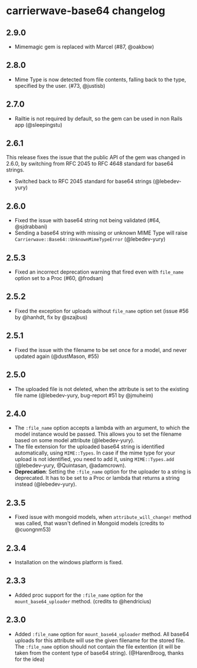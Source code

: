 # carrierwave-base64 changelog

## 2.9.0

 - Mimemagic gem is replaced with Marcel (#87, @oakbow)

## 2.8.0

 - Mime Type is now detected from file contents, falling back to the type, specified by the user. (#73, @justisb)

## 2.7.0

 - Railtie is not required by default, so the gem can be used in non Rails app (@sleepingstu)

## 2.6.1

This release fixes the issue that the public API of the gem was changed in 2.6.0, by switching from RFC 2045 to RFC 4648 standard for base64 strings.

 - Switched back to RFC 2045 standard for base64 strings (@lebedev-yury)

## 2.6.0

 - Fixed the issue with base64 string not being validated (#64, @sjdrabbani)
 - Sending a base64 string with missing or unknown MIME Type will raise `Carrierwave::Base64::UnknownMimeTypeError` (@lebedev-yury)

## 2.5.3

 - Fixed an incorrect deprecation warning that fired even with `file_name` option set to a Proc (#60, @frodsan)

## 2.5.2

 - Fixed the exception for uploads without `file_name` option set (issue #56 by @hanhdt, fix by @szajbus)

## 2.5.1

 - Fixed the issue with the filename to be set once for a model, and never updated again (@dustMason, #55)

## 2.5.0

  - The uploaded file is not deleted, when the attribute is set to the existing file name (@lebedev-yury, bug-report #51 by @jmuheim)

## 2.4.0

  - The `:file_name` option accepts a lambda with an argument, to which the model instance would be passed. This allows you to set the filename based on some model attribute (@lebedev-yury).
  - The file extension for the uploaded base64 string is identified automatically, using `MIME::Types`. In case if the mime type for your upload is not identified, you need to add it, using `MIME::Types.add` (@lebedev-yury, @Quintasan, @adamcrown).
  - **Deprecation**: Setting the `:file_name` option for the uploader to a string is deprecated. It has to be set to a Proc or lambda that returns a string instead (@lebedev-yury).

## 2.3.5

  - Fixed issue with mongoid models, when `attribute_will_change!` method was called, that wasn't defined in Mongoid models (credits to @cuongnm53)

## 2.3.4

  - Installation on the windows platform is fixed.

## 2.3.3

  - Added proc support for the `:file_name` option for the `mount_base64_uploader` method. (credits to @hendricius)

## 2.3.0

  - Added `:file_name` option for `mount_base64_uploader` method. All base64 uploads for this attribute will use the given filename for the stored file. The `:file_name` option should not contain the file extention (it will be taken from the content type of base64 string). (@HarenBroog, thanks for the idea)
